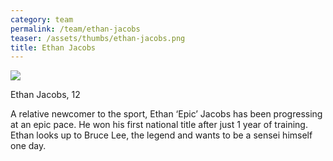 ```yaml
---
category: team
permalink: /team/ethan-jacobs
teaser: /assets/thumbs/ethan-jacobs.png
title: Ethan Jacobs
---
```


<img src="/assets/img/ethan-jacobs.png" />

Ethan Jacobs, 12

A relative newcomer to the sport, Ethan ‘Epic’ Jacobs has been progressing at an epic pace. He won his first national title after just 1 year of training. Ethan looks up to Bruce Lee, the legend and wants to be a sensei himself one day.

<!--
[Questionnare Answers](https://drive.google.com/open?id=1fhJh1Gc0s9NCsAQiTHomo3aMrwqzYZrBX1naP5VURV4)
-->
